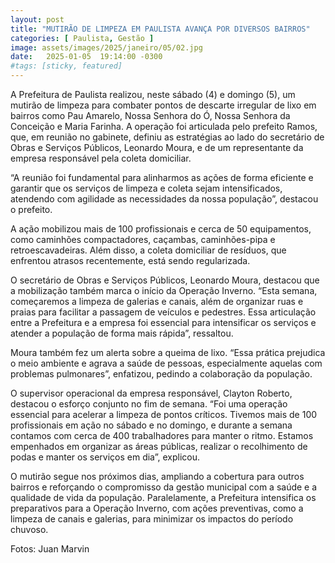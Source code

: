 ```yaml
---
layout: post
title: "MUTIRÃO DE LIMPEZA EM PAULISTA AVANÇA POR DIVERSOS BAIRROS"
categories: [ Paulista, Gestão ]
image: assets/images/2025/janeiro/05/02.jpg
date:   2025-01-05  19:14:00 -0300
#tags: [sticky, featured]
---
```

A Prefeitura de Paulista realizou, neste sábado (4) e domingo (5), um mutirão de limpeza para combater pontos de descarte irregular de lixo em bairros como Pau Amarelo, Nossa Senhora do Ó, Nossa Senhora da Conceição e Maria Farinha. A operação foi articulada pelo prefeito Ramos, que, em reunião no gabinete, definiu as estratégias ao lado do secretário de Obras e Serviços Públicos, Leonardo Moura, e de um representante da empresa responsável pela coleta domiciliar.

“A reunião foi fundamental para alinharmos as ações de forma eficiente e garantir que os serviços de limpeza e coleta sejam intensificados, atendendo com agilidade as necessidades da nossa população”, destacou o prefeito.

A ação mobilizou mais de 100 profissionais e cerca de 50 equipamentos, como caminhões compactadores, caçambas, caminhões-pipa e retroescavadeiras. Além disso, a coleta domiciliar de resíduos, que enfrentou atrasos recentemente, está sendo regularizada.

O secretário de Obras e Serviços Públicos, Leonardo Moura, destacou que a mobilização também marca o início da Operação Inverno. “Esta semana, começaremos a limpeza de galerias e canais, além de organizar ruas e praias para facilitar a passagem de veículos e pedestres. Essa articulação entre a Prefeitura e a empresa foi essencial para intensificar os serviços e atender a população de forma mais rápida”, ressaltou.

Moura também fez um alerta sobre a queima de lixo. “Essa prática prejudica o meio ambiente e agrava a saúde de pessoas, especialmente aquelas com problemas pulmonares”, enfatizou, pedindo a colaboração da população.

O supervisor operacional da empresa responsável, Clayton Roberto, destacou o esforço conjunto no fim de semana. “Foi uma operação essencial para acelerar a limpeza de pontos críticos. Tivemos mais de 100 profissionais em ação no sábado e no domingo, e durante a semana contamos com cerca de 400 trabalhadores para manter o ritmo. Estamos empenhados em organizar as áreas públicas, realizar o recolhimento de podas e manter os serviços em dia”, explicou.

O mutirão segue nos próximos dias, ampliando a cobertura para outros bairros e reforçando o compromisso da gestão municipal com a saúde e a qualidade de vida da população. Paralelamente, a Prefeitura intensifica os preparativos para a Operação Inverno, com ações preventivas, como a limpeza de canais e galerias, para minimizar os impactos do período chuvoso.

Fotos: Juan Marvin